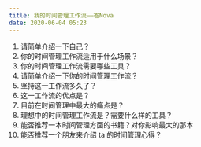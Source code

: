 ```yaml
---
title: 我的时间管理工作流——答Nova
date: 2020-06-04 05:23
---
```


1. 请简单介绍一下自己？
2. 你的时间管理工作流适用于什么场景？
3. 你的时间管理工作流需要哪些工具？
4. 请简单介绍一下你的时间管理工作流？
5. 坚持这一工作流多久了？
6. 这一工作流的优点是？
7. 目前在时间管理中最大的痛点是？
8. 理想中的时间管理工作流是？需要什么样的工具？
9. 能否推荐一本时间管理方面的书籍？对你影响最大的那本
10. 能否推荐一个朋友来介绍 ta 的时间管理心得？